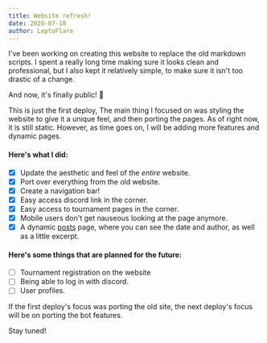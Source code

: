 ```yaml
---
title: Website refresh!
date: 2020-07-18
author: LeptoFlare
---
```


I've been working on creating this website to replace the old markdown scripts. I spent a really long time making sure it looks clean and professional, but I also kept it relatively simple, to make sure it isn't too drastic of a change.

And now, it's finally public! :tada:

This is just the first deploy, The main thing I focused on was styling the website to give it a unique feel, and then porting the pages.
As of right now, it is still static. However, as time goes on, I will be adding more features and dynamic pages.

#### Here's what I did:

- [x] Update the aesthetic and feel of the _entire_ website.
- [x] Port over everything from the old website.
- [x] Create a navigation bar!
- [x] Easy access discord link in the corner.
- [x] Easy access to tournament pages in the corner.
- [x] Mobile users don't get nauseous looking at the page anymore.
- [x] A dynamic [posts](/posts) page, where you can see the date and author, as well as a little excerpt.

#### Here's some things that are planned for the future:

- [ ] Tournament registration on the website
- [ ] Being able to log in with discord.
- [ ] User profiles.

If the first deploy's focus was porting the old site, the next deploy's focus will be on porting the bot features.

Stay tuned!
